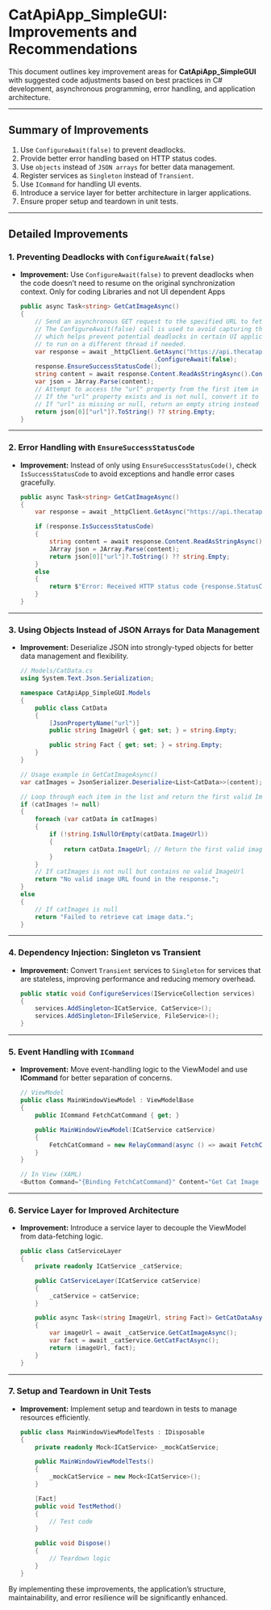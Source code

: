 # CatApiApp_SimpleGUI: Improvements and Recommendations

This document outlines key improvement areas for **CatApiApp_SimpleGUI** with suggested code adjustments based on best practices in C# development, asynchronous programming, error handling, and application architecture.

---

## Summary of Improvements

1. Use `ConfigureAwait(false)` to prevent deadlocks.
2. Provide better error handling based on HTTP status codes.
3. Use `objects` instead of `JSON arrays` for better data management.
4. Register services as `Singleton` instead of `Transient`.
5. Use `ICommand` for handling UI events.
6. Introduce a service layer for better architecture in larger applications.
7. Ensure proper setup and teardown in unit tests.

---

## Detailed Improvements

### 1. Preventing Deadlocks with `ConfigureAwait(false)`

- **Improvement:** Use `ConfigureAwait(false)` to prevent deadlocks when the code doesn’t need to resume on the original synchronization context. Only for coding Libraries and not UI dependent Apps

    ```csharp
    public async Task<string> GetCatImageAsync()
    {
        // Send an asynchronous GET request to the specified URL to fetch a random cat image.
        // The ConfigureAwait(false) call is used to avoid capturing the current synchronization context,
        // which helps prevent potential deadlocks in certain UI applications by allowing the continuation
        // to run on a different thread if needed.
        var response = await _httpClient.GetAsync("https://api.thecatapi.com/v1/images/search")
                                         .ConfigureAwait(false); 
        response.EnsureSuccessStatusCode();
        string content = await response.Content.ReadAsStringAsync().ConfigureAwait(false);
        var json = JArray.Parse(content);
        // Attempt to access the "url" property from the first item in the JSON array.
        // If the "url" property exists and is not null, convert it to a string and return it.
        // If "url" is missing or null, return an empty string instead
        return json[0]["url"]?.ToString() ?? string.Empty;
    }
    ```

---

### 2. Error Handling with `EnsureSuccessStatusCode`

- **Improvement:** Instead of only using `EnsureSuccessStatusCode()`, check `IsSuccessStatusCode` to avoid exceptions and handle error cases gracefully.

    ```csharp
    public async Task<string> GetCatImageAsync()
    {
        var response = await _httpClient.GetAsync("https://api.thecatapi.com/v1/images/search");

        if (response.IsSuccessStatusCode)
        {
            string content = await response.Content.ReadAsStringAsync();
            JArray json = JArray.Parse(content);
            return json[0]["url"]?.ToString() ?? string.Empty;
        }
        else
        {
            return $"Error: Received HTTP status code {response.StatusCode}";
        }
    }
    ```

---

### 3. Using Objects Instead of JSON Arrays for Data Management

- **Improvement:** Deserialize JSON into strongly-typed objects for better data management and flexibility.

    ```csharp
    // Models/CatData.cs
    using System.Text.Json.Serialization;

    namespace CatApiApp_SimpleGUI.Models
    {
        public class CatData
        {   
            [JsonPropertyName("url")]
            public string ImageUrl { get; set; } = string.Empty;

            public string Fact { get; set; } = string.Empty;
        }
    }

    // Usage example in GetCatImageAsync()
    var catImages = JsonSerializer.Deserialize<List<CatData>>(content);

    // Loop through each item in the list and return the first valid ImageUrl.
    if (catImages != null)
    {
        foreach (var catData in catImages)
        {
            if (!string.IsNullOrEmpty(catData.ImageUrl))
            {
                return catData.ImageUrl; // Return the first valid image URL
            }
        }
        // If catImages is not null but contains no valid ImageUrl
        return "No valid image URL found in the response.";
    }
    else
    {
        // If catImages is null
        return "Failed to retrieve cat image data.";
    }
    
    ```

---

### 4. Dependency Injection: Singleton vs Transient

- **Improvement:** Convert `Transient` services to `Singleton` for services that are stateless, improving performance and reducing memory overhead.

    ```csharp
    public static void ConfigureServices(IServiceCollection services)
    {
        services.AddSingleton<ICatService, CatService>();
        services.AddSingleton<IFileService, FileService>();
    }
    ```

---

### 5. Event Handling with `ICommand`

- **Improvement:** Move event-handling logic to the ViewModel and use **ICommand** for better separation of concerns.

    ```csharp
    // ViewModel
    public class MainWindowViewModel : ViewModelBase
    {
        public ICommand FetchCatCommand { get; }

        public MainWindowViewModel(ICatService catService)
        {
            FetchCatCommand = new RelayCommand(async () => await FetchCatDataAsync());
        }
    }

    // In View (XAML)
    <Button Command="{Binding FetchCatCommand}" Content="Get Cat Image and Fact" />
    ```

---

### 6. Service Layer for Improved Architecture

- **Improvement:** Introduce a service layer to decouple the ViewModel from data-fetching logic.

    ```csharp
    public class CatServiceLayer
    {
        private readonly ICatService _catService;

        public CatServiceLayer(ICatService catService)
        {
            _catService = catService;
        }

        public async Task<(string ImageUrl, string Fact)> GetCatDataAsync()
        {
            var imageUrl = await _catService.GetCatImageAsync();
            var fact = await _catService.GetCatFactAsync();
            return (imageUrl, fact);
        }
    }
    ```

---

### 7. Setup and Teardown in Unit Tests

- **Improvement:** Implement setup and teardown in tests to manage resources efficiently.

    ```csharp
    public class MainWindowViewModelTests : IDisposable
    {
        private readonly Mock<ICatService> _mockCatService;

        public MainWindowViewModelTests()
        {
            _mockCatService = new Mock<ICatService>();
        }

        [Fact]
        public void TestMethod()
        {
            // Test code
        }

        public void Dispose()
        {
            // Teardown logic
        }
    }
    ```

By implementing these improvements, the application’s structure, maintainability, and error resilience will be significantly enhanced.
